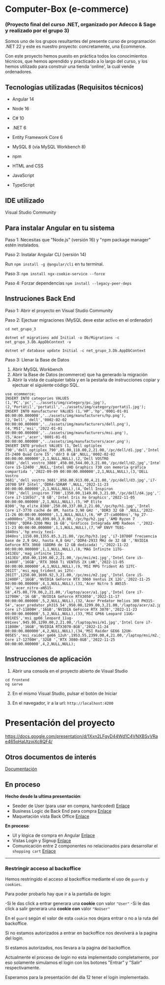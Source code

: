 # Computer-Box (e-commerce)
### (Proyecto final del curso .NET, organizado por Adecco & Sage y realizado por el grupo 3)

Somos uno de los grupos resultantes del presente curso de programación .NET 22 y este es nuestro proyecto: concretamente, una Ecommerce.

Con este proyecto hemos puesto en práctica todos los conocimientos técnicos, que hemos aprendido y practicado a lo largo del curso, y los hemos utilizado para construir una tienda 'online', la cuál vende ordenadores.

## Tecnologías utilizadas (Requisitos técnicos)

- Angular 14

- Node 16

- C# 10

- .NET 6

- Entity Framework Core 6

- MySQL 8 (vía MySQL Workbench 8)

- npm

- HTML and CSS

- JavaScript

- TypeScript

## IDE utilizado

Visual Studio Community

## Para instalar Angular en tu sistema
Paso 1: Necesitas que "Node.js" (versión 16) y "npm package manager" estén instalados.

Paso 2: Instalar Angular CLI (versión 14)

Run `npm install -g @angular/cli` en tu terminal. 

Paso 3: `npm install ngx-cookie-service --force`  
  
Paso 4: Forzar dependencias `npm install --legacy-peer-deps`  
  
  
## Instruciones Back End  
  
Paso 1: Abrir el proyecto en Visual Studio Community  
  
Paso 2: Ejectuar migraciones (MySQL deve estar activo en el ordenador)
  
```
cd net_grupo_3

dotnet ef migrations add Initial -o Db/Migrations -c net_grupo_3.Db.AppDbContext -v

dotnet ef database update Initial -c net_grupo_3.Db.AppDbContext
```
  
Paso 3: Llenar la Base de Datos  

1. Abrir MySQL Workbench  
2. Abrir la Base de Datos (ecommerce) que ha generado la migración
3. Abrir la vista de cualquier tabla y en la pestaña de instrucciones copiar y ejectuar el siguiente código SQL.
```
use ecommerce;
INSERT INTO categories VALUES (1,'PC','pc','../assets/img/category/pc.jpg'),(2,'Portátil','portatil','../assets/img/category/portatil.jpg');
INSERT INTO manufacturer VALUES (1,'HP','hp','0001-01-01 00:00:00.000000','../assets/img/manufacturers/hp.png'),(2,'Dell','dell','0002-02-02 00:00:00.000000','../assets/img/manufacturers/dell.png'),(4,'MSI','msi','2022-01-01 00:00:00.000000','../assets/img/manufacturers/msi.png'),(5,'Acer','acer','0001-01-01 00:00:00.000000','../assets/img/manufacturers/acer.png');
INSERT INTO product VALUES (1,'Dell optiplex 790','dell_optiplex_790',85.00,118.00,2,21.00,'/pc/dell/d1.jpg','Intel I5-2400 Quad Core I5','ddr3 8 GB',NULL,'0002-02-02 00:00:00.000000',2,1,NULL,NULL),(2,'Dell VOSTRO 3888','dell_vostro_3888',450.00,544.00,3,21.00,'/pc/dell/d2.jpg','Intel Core i5-12400 ',NULL,'Intel UHD Graphics 730 con memoria gráfica compartida ','2022-09-09 00:00:00.000000',2,1,NULL,NULL),(3,'DELL Vostro 3681','dell_vostro_3681',850.00,913.00,4,21.00,'/pc/dell/d3.jpg','i7-10700 SFF Intel','DDR4-SDRAM ',NULL,'2022-11-23 00:00:00.000000',2,1,NULL,NULL),(4,'Dell Inspiron 7700','dell_inspiron_7700',1350.00,1149.00,3,21.00,'/pc/dell/d4.jpg','Intel Core i7-1165G7','8 GB','Intel Iris Xe Graphics','2022-11-05 00:00:00.000000',2,1,NULL,NULL),(5,'HP Elite 8300','hp_elite_8300',250.00,337.00,2,21.00,'/pc/hp/h1.jpg','Intel Core i7-3770 caché de 8M, hasta 3,90 GHz ','DDR3 32 GB ',NULL,'2022-11-26 00:00:00.000000',1,1,NULL,NULL),(6,'HP 27-ca0008ns','hp_27-ca0008ns',750.00,899.00,3,0.00,'/pc/hp/h2.jpg','AMD Ryzen 7 5700U','DDR4-3200 MHz 16 GB','Gráficos Integrada AMD Radeon ','2022-11-23 00:00:00.000000',1,1,NULL,NULL),(7,'HP ENVY TE01-1040ns','hp_enviy_teo1-1040ns',1150.00,1355.85,3,21.00,'/pc/hp/h3.jpg','i7-10700F frecuencia base de 2,9 GHz, hasta 4,8 GHz','DDR4-2933 MHz de 32 GB ','NVIDIA GeForce RTX 3060 (GDDR6 de 12 GB dedicada) ','2022-11-22 00:00:00.000000',1,1,NULL,NULL),(8,'MAG Infinite 11TG-1413EU','mag_infinite_11tg-1413EU',850.00,1199.00,2,21.00,'/pc/msi/m1.jpg','Intel Core i5-11400F','16GB','RTX 3060 Ti VENTUS 2X LHR','2022-11-05 00:00:00.000000',4,1,NULL,NULL),(9,'MSI MPG Trident AS 12TC-201IT','msi_mpg_trident_as_12tc-201IT',1250.00,1699.92,3,21.00,'/pc/msi/m2.jpg','Intel Core i5-12400F','16GB','NVIDIA GeForce RTX 3060 Ventus 2X 12G','2022-11-25 00:00:00.000000',4,1,NULL,NULL),(31,'Acer Nitro 5 AN515-58','acer_nitro-aN515-58',475.00,779.00,2,21.00,'/laptop/acer/a1.jpg','Intel Core i7-12700H','16 GB','NVIDIA GeForce RTX3050','2022-11-17 00:00:00.000000',5,2,NULL,NULL),(32,'Acer Predator Helios 300 PH315-54','acer_predator_ph315_54',950.00,1299.00,3,21.00,'/laptop/acer/a2.jpg','Intel Core i7-11800H','16GB','NVIDIA GeForce RTX 3070','2022-11-23 00:00:00.000000',5,2,NULL,NULL),(33,'MSI GP66 Leopard 11UG-691XES','msi_gp66_leopard_11ug-691xes',945.00,1299.00,2,21.00,'/laptop/msi/m1.jpg','Intel Core i7-11800H','16GB','NVIDIA RTX3070-8GB','2022-11-24 00:00:00.000000',4,2,NULL,NULL),(34,'MSI Raider GE66 12UH-005ES','msi_raider_ge66_12uh',1953.55,2399.00,4,21.00,'/laptop/msi/m2.jpg','Intel Core i7-12700H','32GB ','RTX 3080-8GB','2022-11-25 00:00:00.000000',4,2,NULL,NULL);
```
  
## Instrucciones de aplicación  
  
1. Abrir una consola en el proyecto abierto de Visual Studio
```
cd frontend
ng serve
```
  
2. En el mismo Visual Studio, pulsar el botón de Iniciar
  
3. En el navegador, ir a la url: `http://localhost:4200`

# Presentación del proyecto
https://docs.google.com/presentation/d/1Xxn2LFgyD44Wd1C4VNXBSvVRae465oHaUtzojXc8QF4/  
  
  
## Otros documentos de interés  
[Documentación](Documentacion)  
  
  
## En proceso  
  
**Hecho desde la ultima presentación**:  
- Seeder de User (para usar en compra, hardcoded) [Enlace](net_grupo_3/Program.cs)
- Business Logic de Back End para compra [Enlace](net_grupo_3/Controllers/OrderController.cs)
- Maquetación vista Back Office [Enlace](frontend/src/app/back-office)
  
**En proceso**:  
- UI y lógica de compra en Angular [Enlace](frontend/src/app/services/shopping.service.ts)
- Vistas Login y Signup [Enlace](frontend/src/app/login)  
- Comunicación entre 2 componentes no relacionados para desarrollar el `shopping cart` [Enlace](frontend/src/app/product-detail)  
  
___  
### Restringir acceso al backoffice 

Hemos restringido el acceso al backoffice mediante el uso de `guards` y `cookies`.

Para poder probarlo hay que ir a la pantalla de login:

-Si le das click a entrar generara una **cookie** con valor `"User"`
-Si le das click a salir generara una **cookie con** valor `"NoUser"`

En el `guard` según el valor de esta `cookie` nos dejara entrar o no a la ruta del backoffice.

Si no estamos autorizados a entrar en backoffice nos devolverá a la pagina del login.

Si estamos autorizados, nos llevara a la pagina del backoffice.

Actualmente el proceso de login no esta implementado completamente, por eso solamente simulamos el login con los botones "Entrar" y "Salir" respectivamente.

Esperamos para la presentación del día 12 tener el login implementado.
